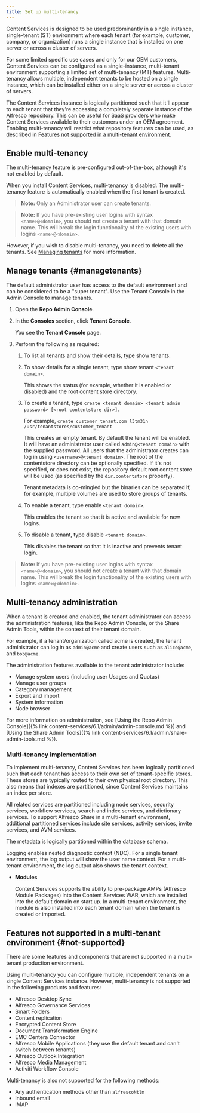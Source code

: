 ```yaml
---
title: Set up multi-tenancy
---
```


Content Services is designed to be used predominantly in a single instance, single-tenant (ST) environment where each tenant (for example, customer, company, or organization) runs a single instance that is installed on one server or across a cluster of servers.

For some limited specific use cases and only for our OEM customers, Content Services can be configured as a single-instance, multi-tenant environment supporting a limited set of multi-tenancy (MT) features. Multi-tenancy allows multiple, independent tenants to be hosted on a single instance, which can be installed either on a single server or across a cluster of servers.

The Content Services instance is logically partitioned such that it'll appear to each tenant that they're accessing a completely separate instance of the Alfresco repository. This can be useful for SaaS providers who make Content Services available to their customers under an OEM agreement. Enabling multi-tenancy will restrict what repository features can be used, as described in [Features not supported in a multi-tenant environment](#not-supported).

## Enable multi-tenancy

The multi-tenancy feature is pre-configured out-of-the-box, although it's not enabled by default.

When you install Content Services, multi-tenancy is disabled. The multi-tenancy feature is automatically enabled when the first tenant is created.

> **Note:** Only an Administrator user can create tenants.

> **Note:** If you have pre-existing user logins with syntax `<name>@<domain>`, you should not create a tenant with that domain name. This will break the login functionality of the existing users with logins `<name>@<domain>`.

However, if you wish to disable multi-tenancy, you need to delete all the tenants. See [Managing tenants](#managetenants) for more information.

## Manage tenants {#managetenants}

The default administrator user has access to the default environment and can be considered to be a "super tenant". Use the Tenant Console in the Admin Console to manage tenants.

1. Open the **Repo Admin Console**.

2. In the **Consoles** section, click **Tenant Console**.

    You see the **Tenant Console** page.

3. Perform the following as required:

    1. To list all tenants and show their details, type show tenants.

    2. To show details for a single tenant, type show tenant `<tenant domain>`.

        This shows the status (for example, whether it is enabled or disabled) and the root content store directory.

    3. To create a tenant, type `create <tenant domain> <tenant admin password> [<root contentstore dir>]`.

        For example, `create customer_tenant.com l3tm31n /usr/tenantstores/customer_tenant`

        This creates an empty tenant. By default the tenant will be enabled. It will have an administrator user called `admin@<tenant domain>` with the supplied password. All users that the administrator creates can log in using `<username>@<tenant domain>`. The root of the contentstore directory can be optionally specified. If it's not specified, or does not exist, the repository default root content store will be used (as specified by the `dir.contentstore` property).

        Tenant metadata is co-mingled but the binaries can be separated if, for example, multiple volumes are used to store groups of tenants.

    4. To enable a tenant, type enable `<tenant domain>`.

        This enables the tenant so that it is active and available for new logins.

    5. To disable a tenant, type disable `<tenant domain>`.

        This disables the tenant so that it is inactive and prevents tenant login.

> **Note:** If you have pre-existing user logins with syntax `<name>@<domain>`, you should not create a tenant with that domain name. This will break the login functionality of the existing users with logins `<name>@<domain>`.

## Multi-tenancy administration

When a tenant is created and enabled, the tenant administrator can access the administration features, like the Repo Admin Console, or the Share Admin Tools, within the context of their tenant domain.

For example, if a tenant/organization called acme is created, the tenant administrator can log in as `admin@acme` and create users such as `alice@acme`, and `bob@acme`.

The administration features available to the tenant administrator include:

* Manage system users (including user Usages and Quotas)
* Manage user groups
* Category management
* Export and import
* System information
* Node browser

For more information on administration, see [Using the Repo Admin Console]({% link content-services/6.1/admin/admin-console.md %}) and [Using the Share Admin Tools]({% link content-services/6.1/admin/share-admin-tools.md %}).

### Multi-tenancy implementation

To implement multi-tenancy, Content Services has been logically partitioned such that each tenant has access to their own set of tenant-specific stores. These stores are typically routed to their own physical root directory. This also means that indexes are partitioned, since Content Services maintains an index per store.

All related services are partitioned including node services, security services, workflow services, search and index services, and dictionary services. To support Alfresco Share in a multi-tenant environment, additional partitioned services include site services, activity services, invite services, and AVM services.

The metadata is logically partitioned within the database schema.

Logging enables nested diagnostic context (NDC). For a single tenant environment, the log output will show the user name context. For a multi-tenant environment, the log output also shows the tenant context.

* **Modules**

    Content Services supports the ability to pre-package AMPs (Alfresco Module Packages) into the Content Services WAR, which are installed into the default domain on start up. In a multi-tenant environment, the module is also installed into each tenant domain when the tenant is created or imported.

## Features not supported in a multi-tenant environment {#not-supported}

There are some features and components that are not supported in a multi-tenant production environment.

Using multi-tenancy you can configure multiple, independent tenants on a single Content Services instance. However, multi-tenancy is not supported in the following products and features:

* Alfresco Desktop Sync
* Alfresco Governance Services
* Smart Folders
* Content replication
* Encrypted Content Store
* Document Transformation Engine
* EMC Centera Connector
* Alfresco Mobile Applications (they use the default tenant and can't switch between tenants)
* Alfresco Outlook Integration
* Alfresco Media Management
* Activiti Workflow Console

Multi-tenancy is also not supported for the following methods:

* Any authentication methods other than `alfrescoNtlm`
* Inbound email
* IMAP
